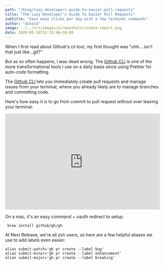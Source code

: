 ```yaml
---
path: "/blog/lazy-developers-guide-to-easier-pull-requests"
title: "The Lazy Developer's Guide To Easier Pull Requests"
subtitle: "Save many clicks per day with a few terminal commands"
author: "donald"
image: ../../src/images/screenshots/create-report.png
date: 2020-05-16T12:33:46+10:00
---
```


When I first read about Github's cli tool, my first thought was "uhh... isn't that just like...git?"

But as so often happens, I was dead wrong. The [Github CLI](https://cli.github.com/) is one of the more
transformational tools I use on a daily basis since using Prettier for auto-code formatting.

The [Github CLI](https://cli.github.com/) lets you immediately create pull requests and manage issues from your
terminal, where you already likely are to manage branches and committing code.

Here's how easy it is to go from commit to pull request without ever leaving your terminal:

<div style="position: relative; padding-bottom: 61.649484536082475%; height: 0;"><iframe src="https://www.loom.com/embed/f18f5332083042a0872ebc9e21e6fec6" frameborder="0" webkitallowfullscreen mozallowfullscreen allowfullscreen style="position: absolute; top: 0; left: 0; width: 100%; height: 100%;"></iframe></div>

On a mac, it's an easy command + oauth redirect to setup:

```
 brew install github/gh/gh
```

At Next Release, we're all zsh users, so here are a few helpful aliases we use to add labels even easier:

```
alias submit-patch='gh pr create --label bug'
alias submit-minor='gh pr create --label enhancement'
alias submit-major='gh pr create --label breaking'
```
